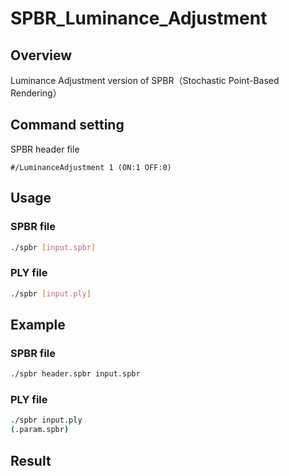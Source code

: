 # SPBR_Luminance_Adjustment

## Overview
Luminance Adjustment version of SPBR（Stochastic Point-Based Rendering）

## Command setting
SPBR header file
```
#/LuminanceAdjustment 1 (ON:1 OFF:0)
```

## Usage
### SPBR file
``` bash
./spbr [input.spbr]
```

### PLY file
``` bash
./spbr [input.ply]
```

## Example
### SPBR file
``` bash
./spbr header.spbr input.spbr
```

### PLY file
``` bash
./spbr input.ply
(.param.spbr)
```

## Result
